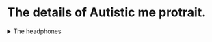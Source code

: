 # The details of Autistic me protrait.

<details>
<Summary>The headphones</Summary>
<br>
  
## The head phones 

My head phones are an important part of my daily attire to help me manage sensory overwhelmed cause by sound. These sounds includes load traffic sounds, murmur of conversation, yelling/shouting. I am not without them and if ever I am My stress levels increase making me less able to be pressent in the enivorment I am in. 

### The Effects
- My focus drops
- Patients lessens
- Get more overwhelmed by other senses

To me my headphones are critical to my wellbeing and pracipation in society and I find having them on me to be truely benifical. 

### The Reasons 
- Keeps me calm even though I listen to a lot metal and punk.
- blockes out unpleasant and overwhelming sudden sounds.
- Helps me self regulate.



</details>
